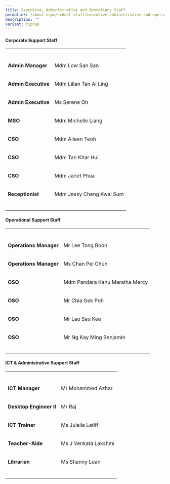 ```yaml
---
title: Executive, Administrative and Operations Staff
permalink: /about-nsps/school-staff/executive-administrative-and-operations-staff/
description: ""
variant: tiptap
---
```

<h4>Corporate Support Staff</h4>
<table style="minWidth: 50px">
<colgroup>
<col>
<col>
</colgroup>
<tbody>
<tr>
<th rowspan="1" colspan="1">
<p></p>
</th>
<th rowspan="1" colspan="1">
<p></p>
</th>
</tr>
<tr>
<td rowspan="1" colspan="1">
<p><strong>Admin Manager</strong>
</p>
</td>
<td rowspan="1" colspan="1">
<p>Mdm Low San San</p>
</td>
</tr>
<tr>
<td rowspan="1" colspan="1">
<p><strong>Admin Executive</strong>
</p>
</td>
<td rowspan="1" colspan="1">
<p>Mdm Lilian Tan Ai Ling</p>
</td>
</tr>
<tr>
<td rowspan="1" colspan="1">
<p><strong>Admin Executive</strong>
</p>
</td>
<td rowspan="1" colspan="1">
<p>Ms Serene Oh</p>
</td>
</tr>
<tr>
<td rowspan="1" colspan="1">
<p><strong>MSO</strong>
</p>
</td>
<td rowspan="1" colspan="1">
<p>Mdm Michelle Liang</p>
</td>
</tr>
<tr>
<td rowspan="1" colspan="1">
<p><strong>CSO</strong>
</p>
</td>
<td rowspan="1" colspan="1">
<p>Mdm Aileen Teoh</p>
</td>
</tr>
<tr>
<td rowspan="1" colspan="1">
<p><strong>CSO</strong>
</p>
</td>
<td rowspan="1" colspan="1">
<p>Mdm Tan Khar Hui</p>
</td>
</tr>
<tr>
<td rowspan="1" colspan="1">
<p><strong>CSO</strong>
</p>
</td>
<td rowspan="1" colspan="1">
<p>Mdm Janet Phua</p>
</td>
</tr>
<tr>
<td rowspan="1" colspan="1">
<p><strong>Receptionist</strong>
</p>
</td>
<td rowspan="1" colspan="1">
<p>Mdm Jessy Cheng Kwai Sum</p>
</td>
</tr>
<tr>
<td rowspan="1" colspan="1">
<p></p>
</td>
<td rowspan="1" colspan="1">
<p></p>
</td>
</tr>
</tbody>
</table>
<h4>Operational Support Staff</h4>
<table style="minWidth: 50px">
<colgroup>
<col>
<col>
</colgroup>
<tbody>
<tr>
<th rowspan="1" colspan="1">
<p></p>
</th>
<th rowspan="1" colspan="1">
<p></p>
</th>
</tr>
<tr>
<td rowspan="1" colspan="1">
<p><strong>Operations Manager</strong>
</p>
</td>
<td rowspan="1" colspan="1">
<p>Mr Lee Tong Boon</p>
</td>
</tr>
<tr>
<td rowspan="1" colspan="1">
<p><strong>Operations Manager</strong>
</p>
</td>
<td rowspan="1" colspan="1">
<p>Ms Chan Pei Chun</p>
</td>
</tr>
<tr>
<td rowspan="1" colspan="1">
<p><strong>OSO</strong>
</p>
</td>
<td rowspan="1" colspan="1">
<p>Mdm Pandara Kanu Maratha Mercy</p>
</td>
</tr>
<tr>
<td rowspan="1" colspan="1">
<p><strong>OSO</strong>
</p>
</td>
<td rowspan="1" colspan="1">
<p>Mr Chia Gek Poh</p>
</td>
</tr>
<tr>
<td rowspan="1" colspan="1">
<p><strong>OSO</strong>
</p>
</td>
<td rowspan="1" colspan="1">
<p>Mr Lau Sau Kee</p>
</td>
</tr>
<tr>
<td rowspan="1" colspan="1">
<p><strong>OSO</strong>
</p>
</td>
<td rowspan="1" colspan="1">
<p>Mr Ng Kay Ming Benjamin</p>
</td>
</tr>
<tr>
<td rowspan="1" colspan="1">
<p></p>
</td>
<td rowspan="1" colspan="1">
<p></p>
</td>
</tr>
</tbody>
</table>
<h4>ICT &amp; Administrative Support Staff</h4>
<table style="minWidth: 50px">
<colgroup>
<col>
<col>
</colgroup>
<tbody>
<tr>
<th rowspan="1" colspan="1">
<p></p>
</th>
<th rowspan="1" colspan="1">
<p></p>
</th>
</tr>
<tr>
<td rowspan="1" colspan="1">
<p><strong>ICT Manager</strong>
</p>
</td>
<td rowspan="1" colspan="1">
<p>Mr Mohammed Azhar</p>
</td>
</tr>
<tr>
<td rowspan="1" colspan="1">
<p><strong>Desktop Engineer II</strong>
</p>
</td>
<td rowspan="1" colspan="1">
<p>Mr Raj</p>
</td>
</tr>
<tr>
<td rowspan="1" colspan="1">
<p><strong>ICT Trainer</strong>
</p>
</td>
<td rowspan="1" colspan="1">
<p>Ms Julaila Latiff</p>
</td>
</tr>
<tr>
<td rowspan="1" colspan="1">
<p><strong>Teacher-Aide</strong>
</p>
</td>
<td rowspan="1" colspan="1">
<p>Ms J Venkata Lakshmi</p>
</td>
</tr>
<tr>
<td rowspan="1" colspan="1">
<p><strong>Librarian</strong>
</p>
</td>
<td rowspan="1" colspan="1">
<p>Ms Shanny Lean</p>
</td>
</tr>
<tr>
<td rowspan="1" colspan="1">
<p></p>
</td>
<td rowspan="1" colspan="1">
<p></p>
</td>
</tr>
</tbody>
</table>
<p></p>